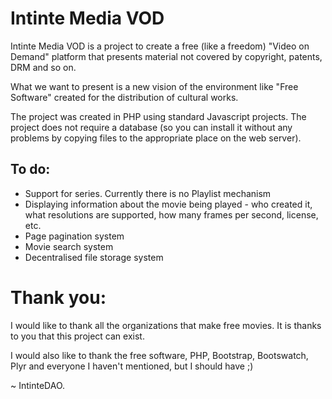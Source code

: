 # Intinte Media VOD

Intinte Media VOD is a project to create a free (like a freedom) "Video on Demand" platform that presents material not covered by copyright, patents, DRM and so on.

What we want to present is a new vision of the environment like "Free Software" created for the distribution of cultural works.

The project was created in PHP using standard Javascript projects. The project does not require a database (so you can install it without any problems by copying files to the appropriate place on the web server).

## To do:

* Support for series. Currently there is no Playlist mechanism
* Displaying information about the movie being played - who created it, what resolutions are supported, how many frames per second, license, etc.
* Page pagination system
* Movie search system
* Decentralised file storage system

# Thank you:

I would like to thank all the organizations that make free movies. It is thanks to you that this project can exist.

I would also like to thank the free software, PHP, Bootstrap, Bootswatch, Plyr and everyone I haven't mentioned, but I should have ;)

~ IntinteDAO.
